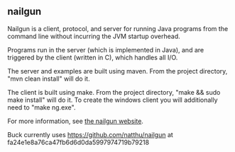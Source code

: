 nailgun
-------

Nailgun is a client, protocol, and server for running Java programs from
the command line without incurring the JVM startup overhead.

Programs run in the server (which is implemented in Java), and are 
triggered by the client (written in C), which handles all I/O.

The server and examples are built using maven.  From the project directory,
"mvn clean install" will do it.

The client is built using make.  From the project directory, 
"make && sudo make install" will do it.  To create the windows client
you will additionally need to "make ng.exe".

For more information, see [the nailgun website](http://martiansoftware.com/nailgun/).

Buck currently uses https://github.com/natthu/nailgun at
fa24e1e8a76ca47fb6d6d0da5997974719b79218

